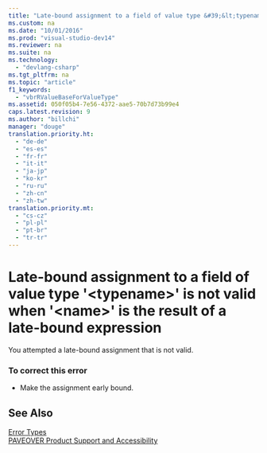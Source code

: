 ```yaml
---
title: "Late-bound assignment to a field of value type &#39;&lt;typename&gt;&#39; is not valid when &#39;&lt;name&gt;&#39; is the result of a late-bound expression"
ms.custom: na
ms.date: "10/01/2016"
ms.prod: "visual-studio-dev14"
ms.reviewer: na
ms.suite: na
ms.technology: 
  - "devlang-csharp"
ms.tgt_pltfrm: na
ms.topic: "article"
f1_keywords: 
  - "vbrRValueBaseForValueType"
ms.assetid: 050f05b4-7e56-4372-aae5-70b7d73b99e4
caps.latest.revision: 9
ms.author: "billchi"
manager: "douge"
translation.priority.ht: 
  - "de-de"
  - "es-es"
  - "fr-fr"
  - "it-it"
  - "ja-jp"
  - "ko-kr"
  - "ru-ru"
  - "zh-cn"
  - "zh-tw"
translation.priority.mt: 
  - "cs-cz"
  - "pl-pl"
  - "pt-br"
  - "tr-tr"
---
```

# Late-bound assignment to a field of value type &#39;&lt;typename&gt;&#39; is not valid when &#39;&lt;name&gt;&#39; is the result of a late-bound expression
You attempted a late-bound assignment that is not valid.  
  
### To correct this error  
  
-   Make the assignment early bound.  
  
## See Also  
 [Error Types](../Topic/Error%20Types%20\(Visual%20Basic\).md)   
 [PAVEOVER Product Support and Accessibility](http://msdn.microsoft.com/14e1d293-7b6d-40a6-bf3e-a92f8ee6c88c)